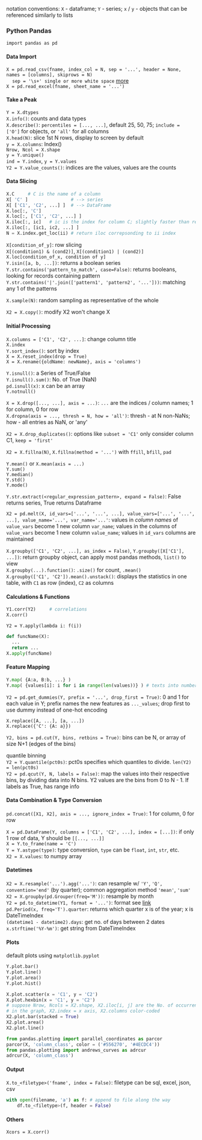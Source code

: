 notation conventions: `X` - dataframe; `Y` - series; `x` / `y` - objects that can be referenced similarly to lists

### Python Pandas
`import pandas as pd`

#### Data Import
`X = pd.read_csv(fname, index_col = N, sep = '...', header = None, names = [columns], skiprows = N)`  
&nbsp;&nbsp;&nbsp;&nbsp;`sep = '\s+' single or more white space` [more](http://pandas.pydata.org/pandas-docs/stable/generated/pandas.read_csv.html)  
`X = pd.read_excel(fname, sheet_name = '...')`

#### Take a Peak
`Y = X.dtypes`  
`X.info()`: counts and data types  
`X.describe()`: `percentiles = [..., ...]`, default 25, 50, 75; `include = ['O']` for objects, or `'all'` for all columns  
`X.head(N)`: slice 1st N rows, display to screen by default  
`y = X.columns`: Index()  
`Nrow, Ncol = X.shape`  
`y = Y.unique()`  
`ind = Y.index`, `y = Y.values`  
`Y2 = Y.value_counts()`: indices are the values, values are the counts

#### Data Slicing
```python
X.C     # C is the name of a column
X[ 'C' ]                # --> series
X[ ['C1', 'C2', ...] ]  # --> DataFrame
X.loc[:, 'C']
X.loc[:, ['C1', 'C2', ...] ]
X.iloc[:, ic]   # ic is the index for column C; slightly faster than referencing by string; last row/column not included (same with Python default)
X.iloc[:, [ic1, ic2, ...] ]
N = X.index.get_loc(ii) # return iloc correpsonding to ii index
```

`X[condition_of_y]`: row slicing  
`X[(condition1) & (cond2)]`, `X[(condition1) | (cond2)]`  
`X.loc[condition_of_x, condition of y]`  
`Y.isin([a, b, ...])`: returns a boolean series  
`Y.str.contains('pattern_to_match', case=False)`: returns booleans, looking for records containing pattern  
`Y.str.contains('|'.join(['pattern1', 'pattern2', '...']))`: matching any 1 of the patterns

`X.sample(N)`: random sampling as representative of the whole

`X2 = X.copy()`: modify X2 won't change X

#### Initial Processing
`X.columns = ['C1', 'C2', ...]`: change column title  
`X.index`  
`Y.sort_index()`: sort by index  
`X = X.reset_index(drop = True)`  
`X = X.rename({oldName: newName}, axis = 'columns')`

`Y.isnull()`: a Series of True/False  
`Y.isnull().sum()`: No. of True (NaN)  
`pd.isnull(x)`: x can be an array  
`Y.notnull()`

`X = X.drop([..., ...], axis = ...)`: `...` are the indices / column names; 1 for column, 0 for row  
`X.dropna(axis = ..., thresh = N, how = 'all')`: thresh - at N non-NaNs; how - all entries as NaN, or 'any'

`X2 = X.drop_duplicates()`: options like `subset = 'C1'` only consider column C1, `keep = 'first'`

`X2 = X.fillna(N)`, `X.fillna(method = '...')` with `ffill`, `bfill`, `pad`

`Y.mean()` or `X.mean(axis = ...)`  
`Y.sum()`  
`Y.median()`  
`Y.std()`  
`Y.mode()`  

`Y.str.extract(<regular_expression_pattern>, expand = False)`: False returns series, True returns Dataframe

`X2 = pd.melt(X, id_vars=['...', '...', ...], value_vars=['...', '...', ...], value_name='...', var_name='...'`: values in *column names* of `value_vars` become 1 new column `var_name`; values in the columns of `value_vars` become 1 new column `value_name`; values in `id_vars` columns are maintained

`X.groupby(['C1', 'C2', ...], as_index = False)`, `Y.groupby([X['C1'], ...])`: return groupby object, can apply most pandas methods, `list()` to view  
`X.groupby(...).function()`: `.size()` for count, `.mean()`  
`X.groupby(['C1', 'C2']).mean().unstack()`: displays the statistics in one table, with `C1` as row (index), `C2` as columns  

#### Calculations & Functions
```python
Y1.corr(Y2)     # correlations
X.corr()
```

`Y2 = Y.apply(lambda i: f(i))`
```Python
def funcName(X):
  ...
  return ...
X.apply(funcName)
```

#### Feature Mapping
```python
Y.map( {A:a, B:b, ...} )
Y.map( {values[i]: i for i in range(len(values))} ) # texts into numbers
```
`Y2 = pd.get_dummies(Y, prefix = '...', drop_first = True)`: 0 and 1 for each value in Y; prefix names the new features as `..._values`; drop first to use dummy instead of one-hot encoding

`X.replace([A, ...], [a, ...])`  
`X.replace({'C': {A: a}})`

`Y2, bins = pd.cut(Y, bins, retbins = True)`: bins can be N, or array of size N+1 (edges of the bins)  

quantile binning  
`Y2 = Y.quantile(pct0s)`: pct0s specifies which quantiles to divide. `len(Y2) = len(pct0s)`  
`Y2 = pd.qcut(Y, N, labels = False)`: map the values into their respective bins, by dividing data into N bins. Y2 values are the bins from 0 to N - 1. If labels as True, has range info

#### Data Combination & Type Conversion
`pd.concat([X1, X2], axis = ..., ignore_index = True)`: 1 for column, 0 for row  

`X = pd.DataFrame(Y, columns = ['C1', 'C2', ...], index = [...])`: if only 1 row of data, Y should be `[[..., ...]]`  
`X = Y.to_frame(name = 'C')`  
`Y = Y.astype(type)`: type conversion, `type` can be `float`, `int`, `str`, etc.  
`X2 = X.values`: to numpy array

#### Datetimes
`X2 = X.resample('...').agg('...')`: can resample w/ `'Y'`, `'Q', convention='end'` (by quarter); common aggregation method `'mean'`, `'sum'`  
`X2 = X.groupby(pd.Grouper(freq='M'))`: resample by month  
`Y2 = pd.to_datetime(Y1, format = '...')`: format see [link](https://docs.python.org/2/library/datetime.html#strftime-and-strptime-behavior)  
`pd.Period(x, freq='T').quarter`: returns which quarter x is of the year; x is DateTimeIndex  
`(datetime1 - datetime2).days`: get no. of days between 2 dates  
`x.strftime('%Y-%m')`: get string from DateTimeIndex

#### Plots
default plots using `matplotlib.pyplot`
```python
Y.plot.bar()
Y.plot.line()
Y.plot.area()
Y.plot.hist()
```
```python
X.plot.scatter(x = 'C1', y = 'C2')
X.plot.hexbin(x = 'C1', y = 'C2')
# suppose Nrow, Ncols = X2.shape, X2.iloc[i, j] are the No. of occurrence
# in the graph, X2.index = x axis, X2.columns color-coded
X2.plot.bar(stacked = True)
X2.plot.area()
X2.plot.line()
```
```python
from pandas.plotting import parallel_coordinates as parcor
parcor(X, 'column_class', color = ('#556270', '#4ECDC4'))
from pandas.plotting import andrews_curves as adrcur
adrcur(X, 'column_class')
```

#### Output
`X.to_<filetype>('fname', index = False)`: filetype can be sql, excel, json, csv  
```python
with open(filename, 'a') as f: # append to file along the way
    df.to_<filetype>(f, header = False)
```

#### Others
`Xcors = X.corr()`
